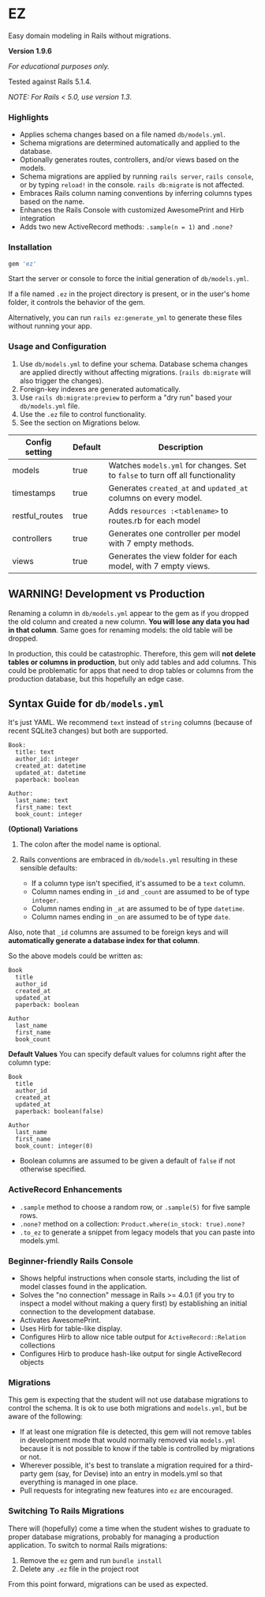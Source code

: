 # EZ

Easy domain modeling in Rails without migrations.  

**Version 1.9.6**

*For educational purposes only.*

Tested against Rails 5.1.4.

_NOTE: For Rails < 5.0, use version 1.3_.

### Highlights

* Applies schema changes based on a file named `db/models.yml`.  
* Schema migrations are determined automatically and applied to the database.  
* Optionally generates routes, controllers, and/or views based on the models.  
* Schema migrations are applied by running `rails server`, `rails console`, or by typing `reload!` in the console.  `rails db:migrate` is not affected.
* Embraces Rails column naming conventions by inferring columns types based on the name.
* Enhances the Rails Console with customized AwesomePrint and Hirb integration
* Adds two new ActiveRecord methods: `.sample(n = 1)` and `.none?`


### Installation

```ruby
gem 'ez'
```

Start the server or console to force the initial generation of
`db/models.yml`.

If a file named `.ez` in the project directory is present, or in the user's home folder,
it controls the behavior of the gem.

Alternatively, you can run `rails ez:generate_yml` to generate these files without running your app.

### Usage and Configuration

1. Use `db/models.yml` to define your schema. Database schema changes are applied directly without affecting migrations.  (`rails db:migrate` will also trigger the changes).
2. Foreign-key indexes are generated automatically.
3. Use `rails db:migrate:preview` to perform a "dry run" based your `db/models.yml` file.
4. Use the `.ez` file to control functionality.
5. See the section on Migrations below.


|Config setting|Default|Description|
|----|----|----|
|models|true|Watches `models.yml` for changes.  Set to `false` to turn off all functionality|
|timestamps|true|Generates `created_at` and `updated_at` columns on every model.
|restful_routes|true|Adds `resources :<tablename>` to routes.rb for each model|
|controllers|true|Generates one controller per model with 7 empty methods.
|views|true|Generates the view folder for each model, with 7 empty views.

## WARNING! Development vs Production

Renaming a column in `db/models.yml` appear to the gem as if you dropped
the old column and created a new column.  **You will lose any data you
had in that column**.  Same goes for renaming models: the old table
will be dropped.

In production, this could be catastrophic.  Therefore, this gem will
**not delete tables or columns in production**, but only add tables and add
columns.  This could be problematic for apps that need to drop tables
or columns from the production database, but this hopefully an edge case.


## Syntax Guide for `db/models.yml`

It's just YAML.  We recommend `text` instead of `string` columns (because of recent SQLite3 changes) but both are supported.

```
Book:
  title: text
  author_id: integer
  created_at: datetime
  updated_at: datetime
  paperback: boolean

Author:
  last_name: text
  first_name: text
  book_count: integer
```

**(Optional) Variations**

1. The colon after the model name is optional.

2. Rails conventions are embraced in `db/models.yml` resulting in these sensible defaults:

   * If a column type isn't specified, it's assumed to be a `text` column.
   * Column names ending in `_id` and `_count` are assumed to be of type `integer`.
   * Column names ending in `_at` are assumed to be of type `datetime`.
   * Column names ending in `_on` are assumed to be of type `date`.

Also, note that `_id` columns are assumed to be foreign keys and will **automatically generate a database index for that column**.

So the above models could be written as:

```
Book
  title
  author_id
  created_at
  updated_at
  paperback: boolean

Author
  last_name
  first_name
  book_count
```

**Default Values**
You can specify default values for columns right after the column type:

```
Book
  title
  author_id
  created_at
  updated_at
  paperback: boolean(false)

Author
  last_name
  first_name
  book_count: integer(0)
```

* Boolean columns are assumed to be given a default of `false` if not otherwise specified.


### ActiveRecord Enhancements

* `.sample` method to choose a random row, or `.sample(5)` for five sample rows.
* `.none?` method on a collection: `Product.where(in_stock: true).none?`
* `.to_ez` to generate a snippet from legacy models that you can paste into models.yml.


### Beginner-friendly Rails Console

* Shows helpful instructions when console starts, including the list of model classes found in the application.
* Solves the "no connection" message in Rails >= 4.0.1 (if you try to inspect a model without making a query first) by establishing an initial connection to the development database.
* Activates AwesomePrint.
* Uses Hirb for table-like display.
* Configures Hirb to allow nice table output for `ActiveRecord::Relation` collections
* Configures Hirb to produce hash-like output for single ActiveRecord objects


### Migrations

This gem is expecting that the student will not use database migrations
to control the schema.  It is ok to use both migrations
and `models.yml`, but be aware of the following:

* If at least one migration file is detected, this gem will not
remove tables in development mode that would normally removed via `models.yml` because
it is not possible to know if the table is controlled by migrations or not.
* Wherever possible, it's best to translate a migration required for
a third-party gem (say, for Devise) into an entry in models.yml
so that everything is managed in one place.
* Pull requests for integrating new features into `ez` are encouraged.

### Switching To Rails Migrations

There will (hopefully) come a time when the student wishes to graduate to
proper database migrations, probably for managing a production application.
To switch to normal Rails migrations:

1. Remove the `ez` gem and run `bundle install`
2. Delete any `.ez` file in the project root

From this point forward, migrations can be used as expected.
